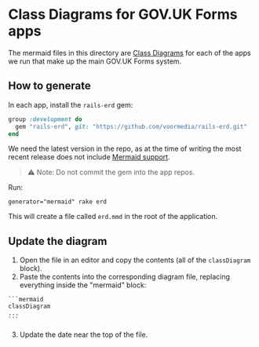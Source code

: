 # Class Diagrams for GOV.UK Forms apps

The mermaid files in this directory are [Class Diagrams](https://mermaid.js.org/syntax/classDiagram.html) for each of the apps we run that make up the main GOV.UK Forms system.

## How to generate

In each app, install the `rails-erd` gem:

```ruby
group :development do
  gem "rails-erd", git: "https://github.com/voormedia/rails-erd.git"
end
```

We need the latest version in the repo, as at the time of writing the most recent release does not include [Mermaid support](https://github.com/voormedia/rails-erd/commit/22cfc76098e222b7c211f0369e80580aeaa22c70).

> ⚠️ Note: Do not commit the gem into the app repos.

Run:

```shell
generator="mermaid" rake erd
```

This will create a file called `erd.mmd` in the root of the application.

## Update the diagram

1. Open the file in an editor and copy the contents (all of the `classDiagram` block).
2. Paste the contents into the corresponding diagram file, replacing everything inside the "mermaid" block:
````
```mermaid
classDiagram
...
```
````
3. Update the date near the top of the file.
